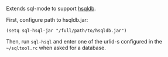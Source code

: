 Extends sql-mode to support [hsqldb](http://hsqldb.org/).

First, configure path to hsqldb.jar:

    (setq sql-hsql-jar "/full/path/to/hsqldb.jar")

Then, run `sql-hsql` and enter one of the urlid-s configured in the
`~/sqltool.rc` when asked for a database.